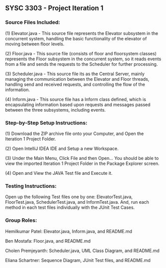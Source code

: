 ##  SYSC 3303 - Project Iteration 1

### Source Files Included:

(1) Elevator.java - This source file represents the Elevator subsystem in the concurrent system, handling the basic functionality of the elevator of moving between floor levels.

(2) Floor.java - This source file (consists of floor and floorsystem classes) represents the Floor subsystem in the concurrent system, so it reads events from a file and sends the requests to the Scheduler for further processing.

(3) Scheduler.java - This source file its as the Central Server, mainly managing the communication between the Elevator and Floor threads, handling send and received requests, and controlling the flow of the information.

(4) Inform.java - This source file has a Inform class defined, which is encapsulating information based upon requests and messages passed between the three subsystems, including events.


### Step-by-Step Setup Instructions:

(1) Download the ZIP archive file onto your Computer, and Open the Iteration 1 Project Folder. 

(2) Open IntelliJ IDEA IDE and Setup a new Workspace. 

(3) Under the Main Menu, Click File and then Open… You should be able to view the imported Iteration 1 Project Folder in the Package Explorer screen.

(4) Open and View the JAVA Test file and Execute it.


### Testing Instructions:

Open up the following Test files one by one: ElevatorTest.java, FloorTest.java, SchedulerTest.java, and InformTest.java. And, run each method in each test files individually with the JUnit Test Cases.


### Group Roles:

Hemilkumar Patel: Elevator.java, Inform.java, and README.md

Ben Mostafa: Floor.java, and README.md

Cholen Premjeyanth: Scheduler.java, UML Class Diagram, and README.md

Eliana Schartner: Sequence Diagram, JUnit Test files, and README.md
